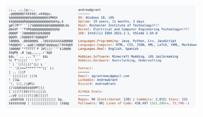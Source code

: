 <a href="https://github.com/pyoneerC/pyoneerC">
  <picture>
    <source media="(prefers-color-scheme: dark)" srcset="https://raw.githubusercontent.com/pyoneerC/pyoneerC/main/dark_mode.svg">
    <img alt="Andrew Grant's GitHub Profile README" src="https://raw.githubusercontent.com/pyoneerC/pyoneerC/main/light_mode.svg">
  </picture>
</a>
